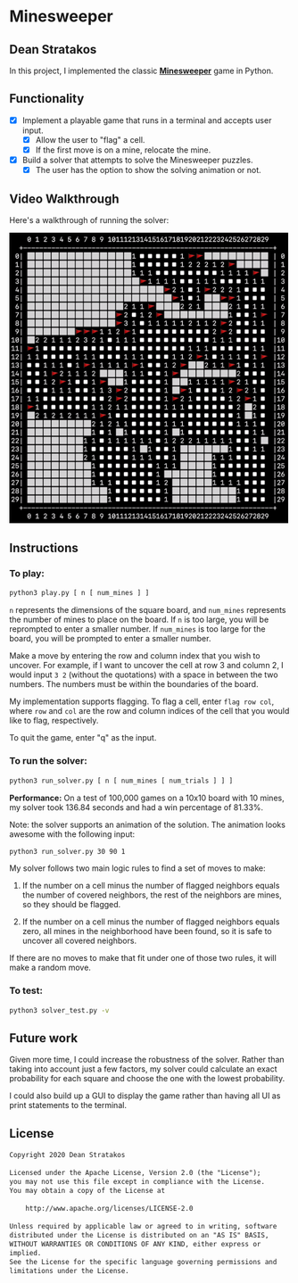 # Minesweeper

## Dean Stratakos

In this project, I implemented the classic
[**Minesweeper**](https://en.wikipedia.org/wiki/Microsoft_Minesweeper) game in
Python.

## Functionality 

* [x] Implement a playable game that runs in a terminal and accepts user input.
    * [x] Allow the user to "flag" a cell.
    * [x] If the first move is on a mine, relocate the mine.
* [x] Build a solver that attempts to solve the Minesweeper puzzles.
    * [x] The user has the option to show the solving animation or not.

## Video Walkthrough

<!-- Here's a walkthrough of playing the game:

![](Minesweeper-play.gif) -->

Here's a walkthrough of running the solver:

<img src="Minesweeper-solve.gif" alt="Minesweeper solve" width="500"/>

## Instructions

### To play:

```sh
python3 play.py [ n [ num_mines ] ]
```

`n` represents the dimensions of the square board, and `num_mines` represents
the number of mines to place on the board. If `n` is too large, you will be
reprompted to enter a smaller number. If `num_mines` is too large for the
board, you will be prompted to enter a smaller number.

Make a move by entering the row and column index that you wish to uncover. For
example, if I want to uncover the cell at row 3 and column 2, I would input
`3 2` (without the quotations) with a space in between the two numbers. The
numbers must be within the boundaries of the board.

My implementation supports flagging. To flag a cell, enter `flag row col`,
where `row` and `col` are the row and column indices of the cell that you would
like to flag, respectively.

To quit the game, enter "q" as the input.

### To run the solver:

```sh
python3 run_solver.py [ n [ num_mines [ num_trials ] ] ]
```

**Performance:** On a test of 100,000 games on a 10x10 board with 10 mines, my
solver took 136.84 seconds and had a win percentage of 81.33%.

Note: the solver supports an animation of the solution. The animation looks
awesome with the following input:

```sh
python3 run_solver.py 30 90 1
```

My solver follows two main logic rules to find a set of moves to make:

 1. If the number on a cell minus the number of flagged neighbors equals the
    number of covered neighbors, the rest of the neighbors are mines, so they
    should be flagged.
    
 2. If the number on a cell minus the number of flagged neighbors equals zero,
    all mines in the neighborhood have been found, so it is safe to uncover all
    covered neighbors.

If there are no moves to make that fit under one of those two rules, it will
make a random move.

### To test:

```sh
python3 solver_test.py -v
```

## Future work

Given more time, I could increase the robustness of the solver. Rather than
taking into account just a few factors, my solver could calculate an exact
probability for each square and choose the one with the lowest probability.

I could also build up a GUI to display the game rather than having all UI
as print statements to the terminal.

## License

    Copyright 2020 Dean Stratakos

    Licensed under the Apache License, Version 2.0 (the "License");
    you may not use this file except in compliance with the License.
    You may obtain a copy of the License at

        http://www.apache.org/licenses/LICENSE-2.0

    Unless required by applicable law or agreed to in writing, software
    distributed under the License is distributed on an "AS IS" BASIS,
    WITHOUT WARRANTIES OR CONDITIONS OF ANY KIND, either express or implied.
    See the License for the specific language governing permissions and
    limitations under the License.
